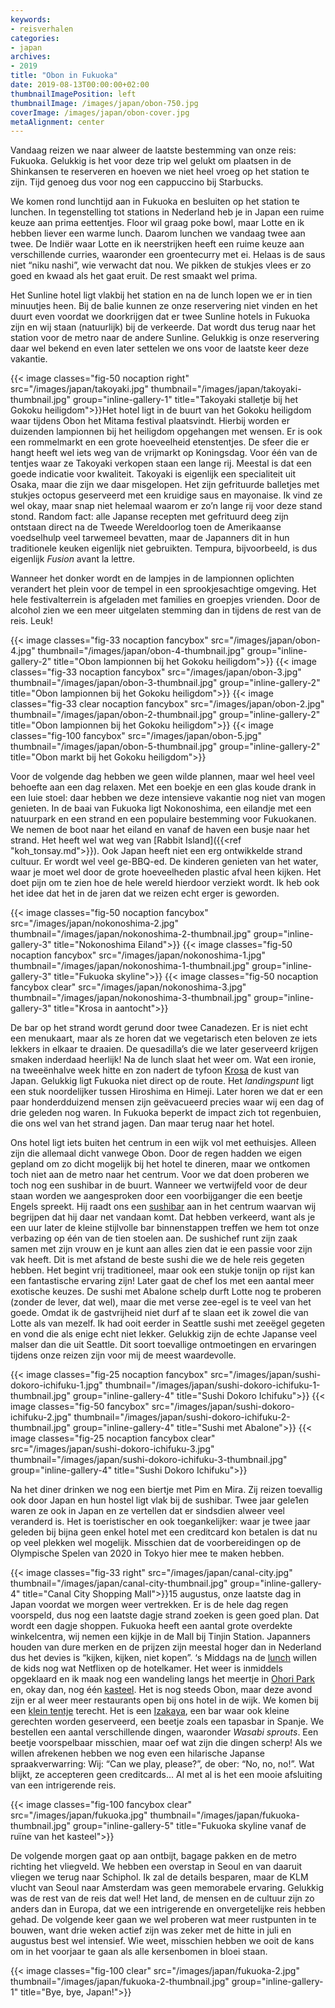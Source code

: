 ```yaml
---
keywords:
- reisverhalen
categories:
- japan
archives:
- 2019
title: "Obon in Fukuoka"
date: 2019-08-13T00:00:00+02:00
thumbnailImagePosition: left
thumbnailImage: /images/japan/obon-750.jpg
coverImage: /images/japan/obon-cover.jpg
metaAlignment: center
---
```

Vandaag reizen we naar alweer de laatste bestemming van onze reis: Fukuoka. Gelukkig is het voor deze trip wel gelukt om plaatsen in de Shinkansen te reserveren en hoeven we niet heel vroeg op het station te zijn. Tijd genoeg dus voor nog een cappuccino bij Starbucks.

We komen rond lunchtijd aan in Fukuoka en besluiten op het station te lunchen. In tegenstelling tot stations in Nederland heb je in Japan een ruime keuze aan prima eettentjes. Floor wil graag poke bowl, maar Lotte en ik hebben liever een warme lunch. Daarom lunchen we vandaag twee aan twee. De Indiër waar Lotte en ik neerstrijken heeft een ruime keuze aan verschillende curries, waaronder een groentecurry met ei. Helaas is de saus niet “niku nashi”, wie verwacht dat nou. We pikken de stukjes vlees er zo goed en kwaad als het gaat eruit. De rest smaakt wel prima.

Het Sunline hotel ligt vlakbij het station en na de lunch lopen we er in tien minuutjes heen. Bij de balie kunnen ze onze reservering niet vinden en het duurt even voordat we doorkrijgen dat er twee Sunline hotels in Fukuoka zijn en wij staan (natuurlijk) bij de verkeerde. Dat wordt dus terug naar het station voor de metro naar de andere Sunline. Gelukkig is onze reservering daar wel bekend en even later settelen we ons voor de laatste keer deze vakantie.

{{< image classes="fig-50 nocaption right" src="/images/japan/takoyaki.jpg" thumbnail="/images/japan/takoyaki-thumbnail.jpg" group="inline-gallery-1" title="Takoyaki stalletje bij het Gokoku heiligdom">}}Het hotel ligt in de buurt van het Gokoku heiligdom waar tijdens Obon het Mitama festival plaatsvindt. Hierbij worden er duizenden lampionnen bij het heiligdom opgehangen met wensen. Er is ook een rommelmarkt en een grote hoeveelheid etenstentjes. De sfeer die er hangt heeft wel iets weg van de vrijmarkt op Koningsdag. Voor één van de tentjes waar ze Takoyaki verkopen staan een lange rij. Meestal is dat een goede indicatie voor kwaliteit. Takoyaki is eigenlijk een specialiteit uit Osaka, maar die zijn we daar misgelopen. Het zijn gefrituurde balletjes met stukjes octopus geserveerd met een kruidige saus en mayonaise. Ik vind ze wel okay, maar snap niet helemaal waarom er zo’n lange rij voor deze stand stond. Random fact: alle Japanse recepten met gefrituurd deeg zijn ontstaan direct na de Tweede Wereldoorlog toen de Amerikaanse voedselhulp veel tarwemeel bevatten, maar de Japanners dit in hun traditionele keuken eigenlijk niet gebruikten. Tempura, bijvoorbeeld, is dus eigenlijk _Fusion_ avant la lettre.

Wanneer het donker wordt en de lampjes in de lampionnen oplichten verandert het plein voor de tempel in een sprookjesachtige omgeving. Het hele festivalterrein is afgeladen met families en groepjes vrienden. Door de alcohol zien we een meer uitgelaten stemming dan in tijdens de rest van de reis. Leuk!

{{< image classes="fig-33 nocaption fancybox" src="/images/japan/obon-4.jpg" thumbnail="/images/japan/obon-4-thumbnail.jpg" group="inline-gallery-2" title="Obon lampionnen bij het Gokoku heiligdom">}}
{{< image classes="fig-33 nocaption fancybox" src="/images/japan/obon-3.jpg" thumbnail="/images/japan/obon-3-thumbnail.jpg" group="inline-gallery-2" title="Obon lampionnen bij het Gokoku heiligdom">}}
{{< image classes="fig-33 clear nocaption fancybox" src="/images/japan/obon-2.jpg" thumbnail="/images/japan/obon-2-thumbnail.jpg" group="inline-gallery-2" title="Obon lampionnen bij het Gokoku heiligdom">}}
{{< image classes="fig-100 fancybox" src="/images/japan/obon-5.jpg" thumbnail="/images/japan/obon-5-thumbnail.jpg" group="inline-gallery-2" title="Obon markt bij het Gokoku heiligdom">}}

Voor de volgende dag hebben we geen wilde plannen, maar wel heel veel behoefte aan een dag  relaxen. Met een boekje en een glas koude drank in een luie stoel: daar hebben we deze intensieve vakantie nog niet van mogen genieten. In de baai van Fukuoka ligt Nokonoshima, een eilandje met een natuurpark en een strand en een populaire bestemming voor Fukuokanen. We nemen de boot naar het eiland en vanaf de haven een busje naar het strand. Het heeft wel wat weg van [Rabbit Island]({{<ref "koh_tonsay.md">}}). Ook Japan heeft niet een erg ontwikkelde strand cultuur. Er wordt wel veel ge-BBQ-ed. De kinderen genieten van het water, waar je moet wel door de grote hoeveelheden plastic afval heen kijken. Het doet pijn om te zien hoe de hele wereld hierdoor verziekt wordt. Ik heb ook het idee dat het in de jaren dat we reizen echt erger is geworden.


{{< image classes="fig-50 nocaption fancybox" src="/images/japan/nokonoshima-2.jpg" thumbnail="/images/japan/nokonoshima-2-thumbnail.jpg" group="inline-gallery-3" title="Nokonoshima Eiland">}}
{{< image classes="fig-50 nocaption fancybox" src="/images/japan/nokonoshima-1.jpg" thumbnail="/images/japan/nokonoshima-1-thumbnail.jpg" group="inline-gallery-3" title="Fukuoka skyline">}}
{{< image classes="fig-50 nocaption fancybox clear" src="/images/japan/nokonoshima-3.jpg" thumbnail="/images/japan/nokonoshima-3-thumbnail.jpg" group="inline-gallery-3" title="Krosa in aantocht">}}

De bar op het strand wordt gerund door twee Canadezen. Er is niet echt een menukaart, maar als ze horen dat we vegetarisch eten beloven ze iets lekkers in elkaar te draaien. De quesadilla’s die we later geserveerd krijgen smaken inderdaad heerlijk! Na de lunch slaat het weer om. Wat een ironie, na tweeënhalve week hitte en zon nadert de tyfoon [Krosa](https://en.wikipedia.org/wiki/2019_Pacific_typhoon_season#Typhoon_Krosa) de kust van Japan. Gelukkig ligt Fukuoka niet direct op de route. Het _landingspunt_ ligt een stuk noordelijker tussen Hiroshima en Himeji. Later horen we dat er een paar honderdduizend mensen zijn geëvacueerd precies waar wij een dag of drie geleden nog waren. In Fukuoka beperkt de impact zich tot regenbuien, die ons wel van het strand jagen. Dan maar terug naar het hotel.

Ons hotel ligt iets buiten het centrum in een wijk vol met eethuisjes. Alleen zijn die allemaal dicht vanwege Obon. Door de regen hadden we eigen gepland om zo dicht mogelijk bij het hotel te dineren, maar we ontkomen toch niet aan de metro naar het centrum. Voor we dat doen proberen we toch nog een sushibar in de buurt. Wanneer we vertwijfeld voor de deur staan worden we aangesproken door een voorbijganger die een beetje Engels spreekt. Hij raadt ons een [sushibar](https://goo.gl/maps/S6F85TZBeTdZqNwy9) aan in het centrum waarvan wij begrijpen dat hij daar net vandaan komt. Dat hebben verkeerd, want als je een uur later de kleine stijlvolle bar binnenstappen treffen we hem tot onze verbazing op één van de tien stoelen aan. De sushichef runt zijn zaak samen met zijn vrouw en je kunt aan alles zien dat ie een passie voor zijn vak heeft. Dit is met afstand de beste sushi die we de hele reis gegeten hebben. Het begint vrij traditioneel, maar ook een stukje tonijn op rijst kan een fantastische ervaring zijn! Later gaat de chef los met een aantal meer exotische keuzes. De sushi met Abalone schelp durft Lotte nog te proberen (zonder de lever, dat wel), maar die met verse zee-egel is te veel van het goede. Omdat ik de gastvrijheid niet durf af te slaan eet ik zowel die van Lotte als van mezelf. Ik had ooit eerder in Seattle sushi met zeeëgel gegeten en vond die als enige echt niet lekker. Gelukkig zijn de echte Japanse veel malser dan die uit Seattle. Dit soort toevallige ontmoetingen en ervaringen tijdens onze reizen zijn voor mij de meest waardevolle.

{{< image classes="fig-25 nocaption fancybox" src="/images/japan/sushi-dokoro-ichifuku-1.jpg" thumbnail="/images/japan/sushi-dokoro-ichifuku-1-thumbnail.jpg" group="inline-gallery-4" title="Sushi Dokoro Ichifuku">}}
{{< image classes="fig-50 fancybox" src="/images/japan/sushi-dokoro-ichifuku-2.jpg" thumbnail="/images/japan/sushi-dokoro-ichifuku-2-thumbnail.jpg" group="inline-gallery-4" title="Sushi met Abalone">}}
{{< image classes="fig-25 nocaption fancybox clear" src="/images/japan/sushi-dokoro-ichifuku-3.jpg" thumbnail="/images/japan/sushi-dokoro-ichifuku-3-thumbnail.jpg" group="inline-gallery-4" title="Sushi Dokoro Ichifuku">}}

Na het diner drinken we nog een biertje met Pim en Mira. Zij reizen toevallig ook door Japan en hun hostel ligt vlak bij de sushibar. Twee jaar gele1en waren ze ook in Japan en ze vertellen dat er sindsdien alweer veel veranderd is. Het is toeristischer en ook toegankelijker: waar je twee jaar geleden bij bijna geen enkel hotel met een creditcard kon betalen is dat nu op veel plekken wel mogelijk. Misschien dat de voorbereidingen op de Olympische Spelen van 2020 in Tokyo hier mee te maken hebben.

{{< image classes="fig-33 right" src="/images/japan/canal-city.jpg" thumbnail="/images/japan/canal-city-thumbnail.jpg" group="inline-gallery-4" title="Canal City Shopping Mall">}}15 augustus, onze laatste dag in Japan voordat we morgen weer vertrekken. Er is de hele dag regen voorspeld, dus nog een laatste dagje strand zoeken is geen goed plan. Dat wordt een dagje shoppen. Fukuoka heeft een aantal grote overdekte winkelcentra, wij nemen een kijkje in de Mall bij Tinjin Station. Japanners houden van dure merken en de prijzen zijn meestal hoger dan in Nederland dus het devies is “kijken, kijken, niet kopen”. ‘s Middags na de [lunch](https://billsjapan.com/en/suijo-park) willen de kids nog wat Netflixen op de hotelkamer. Het weer is inmiddels opgeklaard en ik maak nog een wandeling langs het meertje in [Ohori Park](https://maps.app.goo.gl/ix7fHeYbTwQCqzEYA) en, okay dan, nog één [kasteel](https://maps.app.goo.gl/oSxoD3bBgQzSCk828). Het is nog steeds Obon, maar deze avond zijn er al weer meer restaurants open bij ons hotel in de wijk. We komen bij een [klein tentje](https://hakataryori-taemon.gorp.jp/) terecht. Het is een [Izakaya](https://en.m.wikipedia.org/wiki/Izakaya), een bar waar ook kleine gerechten worden geserveerd, een beetje zoals een tapasbar in Spanje. We bestellen een aantal verschillende dingen, waaronder _Wasabi sprouts_. Een beetje voorspelbaar misschien, maar oef wat zijn die dingen scherp! Als we willen afrekenen hebben we nog even een hilarische Japanse spraakverwarring: Wij: “Can we play, please?”, de ober: “No, no, no!”. Wat blijkt, ze accepteren geen creditcards… Al met al is het een mooie afsluiting van een intrigerende reis.

{{< image classes="fig-100 fancybox clear" src="/images/japan/fukuoka.jpg" thumbnail="/images/japan/fukuoka-thumbnail.jpg" group="inline-gallery-5" title="Fukuoka skyline vanaf de ruïne van het kasteel">}}

De volgende morgen gaat op aan ontbijt, bagage pakken en de metro richting het vliegveld. We hebben een overstap in Seoul en van daaruit vliegen we terug naar Schiphol. Ik zal de details besparen, maar de KLM vlucht van Seoul naar Amsterdam was geen memorabele ervaring. Gelukkig was de rest van de reis dat wel! Het land, de mensen en de cultuur zijn zo anders dan in Europa, dat we een intrigerende en onvergetelijke reis hebben gehad. De volgende keer gaan we wel proberen wat meer rustpunten in te bouwen, want drie weken actief zijn was zeker met de hitte in juli en augustus best wel intensief. Wie weet, misschien hebben we ooit de kans om in het voorjaar te gaan als alle kersenbomen in bloei staan.

{{< image classes="fig-100 clear" src="/images/japan/fukuoka-2.jpg" thumbnail="/images/japan/fukuoka-2-thumbnail.jpg" group="inline-gallery-1" title="Bye, bye, Japan!">}}